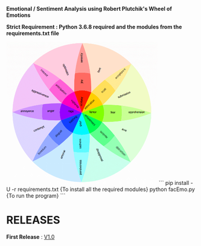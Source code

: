 **Emotional / Sentiment Analysis using Robert Plutchik's Wheel of Emotions**

__Strict Requirement : Python 3.6.8 required and the modules from the requirements.txt file__ 

<img src= "/Plutchik.png" width ="400px"/>
```
pip install -U -r requirements.txt {To install all the required modules}
python facEmo.py  {To run the program}
```

# RELEASES

__First Release__ : <a href="https://github.com/asangam/Emotional-Analysis/releases">V1.0</a>
